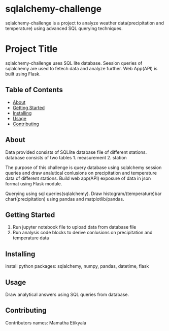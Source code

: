 # sqlalchemy-challenge

sqlalchemy-challenge is a project to analyze weather data(precipitation and temperature) using advanced SQL querying techniques.

# Project Title 

sqlalchemy-challenge uses SQL lite database. Seesion queries of sqlalchemy are used to fetech data and analyze further. Web App(API) is built using Flask. 

## Table of Contents

- [About](#about)
- [Getting Started](#getting_started)
- [Installing](#installing)
- [Usage](#usage)
- [Contributing](#contributing)

## About

Data provided consists of SQLlite database file of different stations. database consists of two tables 1. measurement 2. station

The purpose of this challenge is query database using sqlalchemy session queries and draw analutical conlusions on precipitation and temperature data of different stations. Build web app(API) exposure of data in json format using Flask module.

Querying using sql queries(sqlalchemy). Draw histogram/(temperature)bar chart(precipitation) using pandas and matplotlib/pandas.


## Getting Started

1. Run jupyter notebook file to upload data from database file
2. Run analysis code blocks to derive conlusions on precipitation and temperature data

## Installing

install python packages: sqlalchemy, numpy, pandas, datetime, flask

## Usage

Draw analytical answers using SQL queries from database.

## Contributing

Contributors names: Mamatha Etikyala

